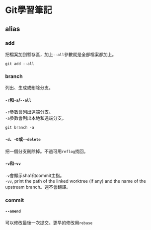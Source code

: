 # Git學習筆記

## alias

### add
把檔案加到暫存區，加上`--all`參數就是全部檔案都加上。 

```
git add --all
```

### branch
列出、生成或刪除分支。  
#### `-r`和`-a`/`--all`
`-r`參數會列出遠端分支。  
`-a`參數會列出本地和遠端分支。  
```
git branch -a
```
#### `-d`、`-D`或`--delete`
把一個分支刪除掉。不過可用`reflog`找回。  

#### `-v`和`-vv`  
`-v`會顯示sha1和commit主指。  
`-vv`, print the path of the linked worktree (if any) and the name of the upstream branch。還不會翻譯。

### commit
#### `--amend`
可以修改最後一次提交。更早的修改用`rebase`

